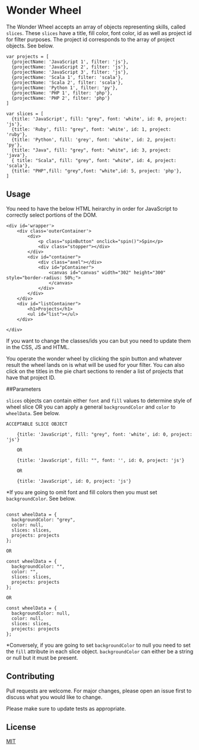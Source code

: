 # Wonder Wheel

The Wonder Wheel accepts an array of objects representing skills, called `slices`. These `slices` have a title, fill color, font color, id as well as project id for filter purposes. The project id corresponds to the array of project objects. See below.

```
var projects = [
  {projectName: 'JavaScript 1', filter: 'js'},
  {projectName: 'JavaScript 2', filter: 'js'},
  {projectName: 'JavaScript 3', filter: 'js'},
  {projectName: 'Scala 1', filter: 'scala'},
  {projectName: 'Scala 2', filter: 'scala'},
  {projectName: 'Python 1', filter: 'py'},
  {projectName: 'PHP 1', filter: 'php'},
  {projectName: 'PHP 2', filter: 'php'}
]

var slices = [
  {title: 'JavaScript', fill: "grey", font: 'white', id: 0, project: 'js'},
  {title: 'Ruby', fill: "grey", font: 'white', id: 1, project: 'ruby'},
  {title: 'Python', fill: 'grey', font: 'white', id: 2, project: 'py'},
  {title: "Java", fill: "grey", font: "white", id: 3, project: 'java'},
  { title: "Scala", fill: "grey", font: "white", id: 4, project: 'scala'},
  {title: "PHP",fill: "grey",font: "white",id: 5, project: 'php'},
]
```

## Usage

You need to have the below HTML heirarchy in order for JavaScript to correctly select portions of the DOM. 

```
<div id='wrapper'>
    <div class='outerContainer'>
        <div>
            <p class="spinButton" onclick="spin()">Spin</p>
            <div class="stopper"></div>
        </div>
        <div id="container">
            <div class="axel"></div>
            <div id="pContainer">
                <canvas id="canvas" width="302" height="300" style="border-radius: 50%;">
                </canvas>
            </div>
        </div>
    </div>
    <div id="listContainer">
        <h1>Projects</h1>
        <ul id="list"></ul>
    </div>

</div>
```

If you want to change the classes/ids you can but you need to update them in the CSS, JS and HTML. 

You operate the wonder wheel by clicking the spin button and whatever result the wheel lands on is what will be used for your filter. You can also click on the titles in the pie chart sections to render a list of projects that have that project ID. 

##Parameters

`slices` objects can contain either `font` and `fill` values to determine style of wheel slice OR you can apply a general `backgroundColor` and `color` to `wheelData`. See below.

```
ACCEPTABLE SLICE OBJECT

    {title: 'JavaScript', fill: "grey", font: 'white', id: 0, project: 'js'}

    OR 

    {title: 'JavaScript', fill: "", font: '', id: 0, project: 'js'}

    OR 

    {title: 'JavaScript', id: 0, project: 'js'}

```

*If you are going to omit font and fill colors then you must set `backgroundColor`. See below.

```ACCEPTABLE WHEELDATA OBJECT

const wheelData = {
  backgroundColor: "grey",
  color: null,
  slices: slices,
  projects: projects
};

OR

const wheelData = {
  backgroundColor: "",
  color: "",
  slices: slices,
  projects: projects
};

OR

const wheelData = {
  backgroundColor: null,
  color: null,
  slices: slices,
  projects: projects
};

```

*Conversely, if you are going to set `backgroundColor` to null you need to set the `fill` attribute in each slice object. `backgroundColor` can either be a string or null but it must be present.

## Contributing
Pull requests are welcome. For major changes, please open an issue first to discuss what you would like to change.

Please make sure to update tests as appropriate.

## License
[MIT](https://choosealicense.com/licenses/mit/)